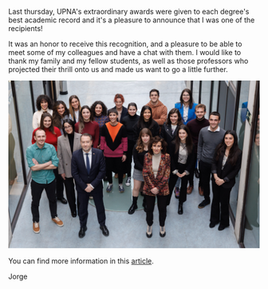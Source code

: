 <!--
title: UPNA's Extraordinary Awards
url: upna-extraordinary-awards
tag: Updates
date: 06/03/2023
-->
Last thursday, UPNA's extraordinary awards were given to each degree's best academic record and it's a pleasure to announce that I was one of the recipients!

It was an honor to receive this recognition, and a pleasure to be able to meet some of my colleagues and have a chat with them. I would like to thank my family and my fellow students, as well as those professors who projected their thrill onto us and made us want to go a little further.

![Extraordinary Awards](/assets/blog/extraordinary_awards.jpg)

You can find more information in this [article](https://www.diariodenavarra.es/noticias/navarra/2023/03/03/upna-entrega-premios-mejores-expedientes-grado-master-curso-560211-300.html).

Jorge